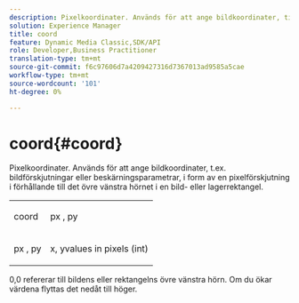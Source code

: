 ```yaml
---
description: Pixelkoordinater. Används för att ange bildkoordinater, till exempel bildförskjutningar eller beskärningsparametrar, i form av en pixelförskjutning i förhållande till det övre vänstra hörnet i en bild- eller lagerrektangel.
solution: Experience Manager
title: coord
feature: Dynamic Media Classic,SDK/API
role: Developer,Business Practitioner
translation-type: tm+mt
source-git-commit: f6c97606d7a4209427316d7367013ad9585a5cae
workflow-type: tm+mt
source-wordcount: '101'
ht-degree: 0%

---
```



# coord{#coord}

Pixelkoordinater. Används för att ange bildkoordinater, t.ex. bildförskjutningar eller beskärningsparametrar, i form av en pixelförskjutning i förhållande till det övre vänstra hörnet i en bild- eller lagerrektangel.

<table id="simpletable_A686120953124ACB8803CB9C877252AB"> 
 <tr class="strow"> 
  <td class="stentry"> <p><span class="codeph"> <span class="varname"> coord</span> </span> </p> </td> 
  <td class="stentry"> <p><span class="codeph"> <span class="varname"> px</span> </span>,  <span class="codeph"><span class="varname"> py</span></span> </p></td> 
 </tr> 
 <tr class="strow"> 
  <td class="stentry"> <p><span class="codeph"> <span class="varname"> px</span> </span>,  <span class="codeph"><span class="varname"> py</span></span> </p></td> 
  <td class="stentry"> <p><span class="varname"> x</span>,  <span class="varname"> </span> yvalues in pixels (int) </p></td> 
 </tr> 
</table>

0,0 refererar till bildens eller rektangelns övre vänstra hörn. Om du ökar värdena flyttas det nedåt till höger.
